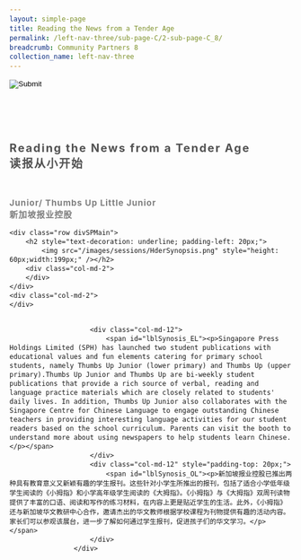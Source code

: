 ```yaml
---
layout: simple-page
title: Reading the News from a Tender Age
permalink: /left-nav-three/sub-page-C/2-sub-page-C_8/
breadcrumb: Community Partners 8
collection_name: left-nav-three
---
```




<input type="image" name="btnBack" id="btnBack" onclick="goBack()" src="/images/btnBack.png" style="height:70px;">


<link href="/misc/bootstrap.min.css" rel="stylesheet" />
<link href="/misc/Site.css" rel="stylesheet" />
<style>
    .divSPMain {
        padding: 20px;
        padding-top: 20px;
        text-align: justify;
        border-radius: 20px;
    }
    .divSPInfo {
        padding-top: 1px;
    }
</style>
<script>
        function goBack() {
          window.history.back();
        }
        </script>
        
<div id="PanelSess">
     <div class="col-md-12" style="padding-top: 40px;">
                    <span id="lblTitle_EL" style="font-weight: bold; font-size: 20px; letter-spacing: 2px; color: #525252">Reading the News from a Tender Age<br>读报从小开始</span>
                </div>
                <div class="col-md-12" style="padding-top: 30px;">
                    <b style="font-size: 17px; color: #525252; display: none;">SCHOOL / ORGANISATION</b><br />
                    <span id="lblOrg_EL" style="font-weight: bold; font-size: 15px; letter-spacing: 1px; color: #7f7f7f">Junior/ Thumbs Up Little Junior<br>新加坡报业控股</span>
                </div>

    <div class="row divSPMain">
        <h2 style="text-decoration: underline; padding-left: 20px;">
            <img src="/images/sessions/HderSynopsis.png" style="height: 60px;width:199px;" /></h2>
        <div class="col-md-2">
        </div>
    </div>
    <div class="col-md-2">
    </div>
<div class="divSPInfo col-md-10">

                        <div class="col-md-12">
                            <span id="lblSynosis_EL"><p>Singapore Press Holdings Limited (SPH) has launched two student publications with educational values and fun elements catering for primary school students, namely Thumbs Up Junior (lower primary) and Thumbs Up (upper primary).Thumbs Up Junior and Thumbs Up are bi-weekly student publications that provide a rich source of verbal, reading and language practice materials which are closely related to students' daily lives. In addition, Thumbs Up Junior also collaborates with the Singapore Centre for Chinese Language to engage outstanding Chinese teachers in providing interesting language activities for our student readers based on the school curriculum. Parents can visit the booth to understand more about using newspapers to help students learn Chinese.</p></span>
                        </div>
                        <div class="col-md-12" style="padding-top: 20px;">
                            <span id="lblSynosis_OL"><p>新加坡报业控股已推出两种具有教育意义又新颖有趣的学生报刊。这些针对小学生所推出的报刊，包括了适合小学低年级学生阅读的《小拇指》和小学高年级学生阅读的《大拇指》。《小拇指》与《大拇指》双周刊读物提供了丰富的口语、阅读和写作的练习材料，在内容上更是贴近学生的生活。此外，《小拇指》还与新加坡华文教研中心合作，邀请杰出的华文教师根据学校课程为刊物提供有趣的活动内容。家长们可以参观该展台，进一步了解如何通过学生报刊，促进孩子们的华文学习。</p></span>
                        </div>
                    </div>

</div>
